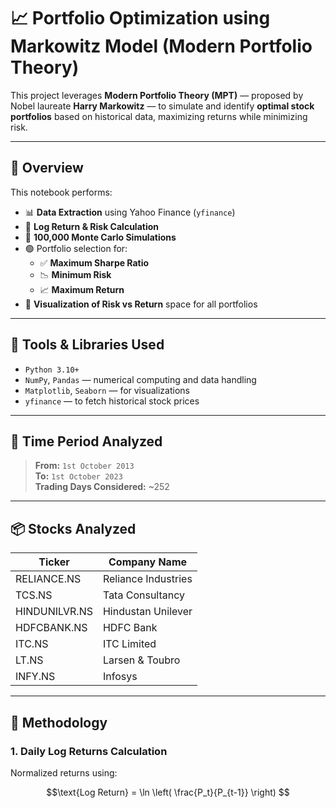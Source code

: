 # 📈 Portfolio Optimization using Markowitz Model (Modern Portfolio Theory)

This project leverages **Modern Portfolio Theory (MPT)** — proposed by Nobel laureate **Harry Markowitz** — to simulate and identify **optimal stock portfolios** based on historical data, maximizing returns while minimizing risk.

---

## 🚀 Overview

This notebook performs:
- 📊 **Data Extraction** using Yahoo Finance (`yfinance`)
- 🧮 **Log Return & Risk Calculation**
- 🧪 **100,000 Monte Carlo Simulations**
- 🟢 Portfolio selection for:
  - ✅ **Maximum Sharpe Ratio**
  - 📉 **Minimum Risk**
  - 📈 **Maximum Return**
- 🌈 **Visualization of Risk vs Return** space for all portfolios

---

## 📌 Tools & Libraries Used

- `Python 3.10+`
- `NumPy`, `Pandas` — numerical computing and data handling
- `Matplotlib`, `Seaborn` — for visualizations
- `yfinance` — to fetch historical stock prices

---

## 📅 Time Period Analyzed

> **From:** `1st October 2013`  
> **To:** `1st October 2023`  
> **Trading Days Considered:** ~252

---

## 📦 Stocks Analyzed

| Ticker         | Company Name         |
|----------------|----------------------|
| RELIANCE.NS    | Reliance Industries  |
| TCS.NS         | Tata Consultancy     |
| HINDUNILVR.NS  | Hindustan Unilever   |
| HDFCBANK.NS    | HDFC Bank            |
| ITC.NS         | ITC Limited          |
| LT.NS          | Larsen & Toubro      |
| INFY.NS        | Infosys              |

---

## 🧠 Methodology

### 1. **Daily Log Returns Calculation**
Normalized returns using:
```math
\text{Log Return} = \ln \left( \frac{P_t}{P_{t-1}} \right)
